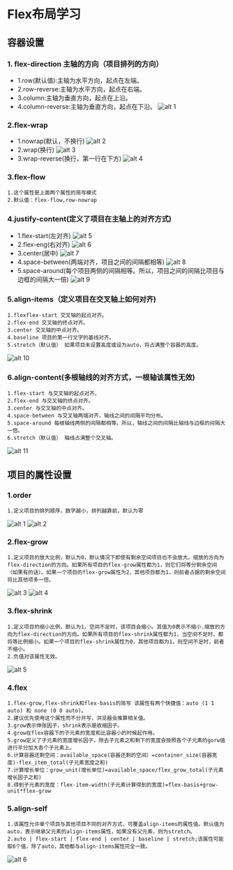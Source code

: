 # Flex布局学习
## 容器设置
### 1. flex-direction  主轴的方向（项目排列的方向）
- 1.row(默认值):主轴为水平方向，起点在左端。
- 2.row-reverse:主轴为水平方向，起点在右端。
- 3.column:主轴为垂直方向，起点在上沿。
- 4.column-reverse:主轴为垂直方向，起点在下沿。
![alt 1](https://img-blog.csdn.net/2018093016442097?watermark/2/text/aHR0cHM6Ly9ibG9nLmNzZG4ubmV0L21yaHVhbmh1YW4=/font/5a6L5L2T/fontsize/400/fill/I0JBQkFCMA==/dissolve/70)

### 2.flex-wrap
- 1.nowrap(默认，不换行)
![alt 2](https://img-blog.csdn.net/20180930164438445?watermark/2/text/aHR0cHM6Ly9ibG9nLmNzZG4ubmV0L21yaHVhbmh1YW4=/font/5a6L5L2T/fontsize/400/fill/I0JBQkFCMA==/dissolve/70)
- 2.wrap(换行)
![alt 3](https://img-blog.csdn.net/20180930164452405?watermark/2/text/aHR0cHM6Ly9ibG9nLmNzZG4ubmV0L21yaHVhbmh1YW4=/font/5a6L5L2T/fontsize/400/fill/I0JBQkFCMA==/dissolve/70)
- 3.wrap-reverse(换行，第一行在下方)
![alt 4](https://img-blog.csdn.net/20180930164502600?watermark/2/text/aHR0cHM6Ly9ibG9nLmNzZG4ubmV0L21yaHVhbmh1YW4=/font/5a6L5L2T/fontsize/400/fill/I0JBQkFCMA==/dissolve/70)

### 3.flex-flow
    1.这个属性是上面两个属性的简写模式
    2.默认值：flex-flow,row-nowrap

### 4.justify-content(定义了项目在主轴上的对齐方式)
- 1.flex-start(左对齐)
![alt 5](https://img-blog.csdn.net/2018093016451425?watermark/2/text/aHR0cHM6Ly9ibG9nLmNzZG4ubmV0L21yaHVhbmh1YW4=/font/5a6L5L2T/fontsize/400/fill/I0JBQkFCMA==/dissolve/70)
- 2.flex-eng(右对齐)
![alt 6](https://img-blog.csdn.net/20180930164521566?watermark/2/text/aHR0cHM6Ly9ibG9nLmNzZG4ubmV0L21yaHVhbmh1YW4=/font/5a6L5L2T/fontsize/400/fill/I0JBQkFCMA==/dissolve/70)
- 3.center(居中)
![alt 7](https://img-blog.csdn.net/20180930164531105?watermark/2/text/aHR0cHM6Ly9ibG9nLmNzZG4ubmV0L21yaHVhbmh1YW4=/font/5a6L5L2T/fontsize/400/fill/I0JBQkFCMA==/dissolve/70)
- 4.space-between(两端对齐，项目之间的间隔都相等)
![alt 8](https://img-blog.csdn.net/20180930164541872?watermark/2/text/aHR0cHM6Ly9ibG9nLmNzZG4ubmV0L21yaHVhbmh1YW4=/font/5a6L5L2T/fontsize/400/fill/I0JBQkFCMA==/dissolve/70)
- 5.space-around(每个项目两侧的间隔相等。所以，项目之间的间隔比项目与边框的间隔大一倍)
![alt 9](https://img-blog.csdn.net/20180930164551214?watermark/2/text/aHR0cHM6Ly9ibG9nLmNzZG4ubmV0L21yaHVhbmh1YW4=/font/5a6L5L2T/fontsize/400/fill/I0JBQkFCMA==/dissolve/70)

### 5.align-items（定义项目在交叉轴上如何对齐)
    1.flexflex-start 交叉轴的起点对齐。
    2.flex-end 交叉轴的终点对齐。
    3.center 交叉轴的中点对齐。
    4.baseline 项目的第一行文字的基线对齐。
    5.stretch（默认值） 如果项目未设置高度或设为auto，将占满整个容器的高度。
![alt 10](https://img-blog.csdn.net/20180930164608841?watermark/2/text/aHR0cHM6Ly9ibG9nLmNzZG4ubmV0L21yaHVhbmh1YW4=/font/5a6L5L2T/fontsize/400/fill/I0JBQkFCMA==/dissolve/70)

### 6.align-content(多根轴线的对齐方式，一根轴该属性无效)
    1.flex-start 与交叉轴的起点对齐。
    2.flex-end 与交叉轴的终点对齐。
    3.center 与交叉轴的中点对齐。
    4.space-between 与交叉轴两端对齐，轴线之间的间隔平均分布。
    5.space-around 每根轴线两侧的间隔都相等。所以，轴线之间的间隔比轴线与边框的间隔大一倍。
    6.stretch（默认值） 轴线占满整个交叉轴。
![alt 11](https://img-blog.csdn.net/20180930164626250?watermark/2/text/aHR0cHM6Ly9ibG9nLmNzZG4ubmV0L21yaHVhbmh1YW4=/font/5a6L5L2T/fontsize/400/fill/I0JBQkFCMA==/dissolve/70)

## 项目的属性设置

### 1.order
    1.定义项目的排列顺序，数字越小，排列越靠前，默认为零
![alt 1](https://img-blog.csdn.net/20180930164641229?watermark/2/text/aHR0cHM6Ly9ibG9nLmNzZG4ubmV0L21yaHVhbmh1YW4=/font/5a6L5L2T/fontsize/400/fill/I0JBQkFCMA==/dissolve/70)
![alt 2](https://img-blog.csdn.net/2018093016464825?watermark/2/text/aHR0cHM6Ly9ibG9nLmNzZG4ubmV0L21yaHVhbmh1YW4=/font/5a6L5L2T/fontsize/400/fill/I0JBQkFCMA==/dissolve/70)

### 2.flex-grow
    1.定义项目的放大比例，默认为0，默认情况下即使有剩余空间项目也不会放大。缩放的方向为flex-direction的方向。如果所有项目的flex-grow属性都为1，则它们将等分剩余空间（如果有的话）。如果一个项目的flex-grow属性为2，其他项目都为1，则前者占据的剩余空间将比其他项多一倍。
![alt 3](https://img-blog.csdn.net/20180930164658813?watermark/2/text/aHR0cHM6Ly9ibG9nLmNzZG4ubmV0L21yaHVhbmh1YW4=/font/5a6L5L2T/fontsize/400/fill/I0JBQkFCMA==/dissolve/70)
![alt 4](https://img-blog.csdn.net/20180930164705388?watermark/2/text/aHR0cHM6Ly9ibG9nLmNzZG4ubmV0L21yaHVhbmh1YW4=/font/5a6L5L2T/fontsize/400/fill/I0JBQkFCMA==/dissolve/70)

### 3.flex-shrink
    1.定义项目的缩小比例，默认为1，空间不足时，该项目会缩小。其值为0表示不缩小.缩放的方向为flex-direction的方向。如果所有项目的flex-shrink属性都为1，当空间不足时，都将等比例缩小。如果一个项目的flex-shrink属性为0，其他项目都为1，则空间不足时，前者不缩小。
    2.负值对该属性无效。
![alt 5](https://img-blog.csdn.net/20180930164716705?watermark/2/text/aHR0cHM6Ly9ibG9nLmNzZG4ubmV0L21yaHVhbmh1YW4=/font/5a6L5L2T/fontsize/400/fill/I0JBQkFCMA==/dissolve/70)

### 4.flex 
    1.flex-grow,flex-shrink和flex-basis的简写 该属性有两个快捷值：auto (1 1 auto) 和 none (0 0 auto)。
    2.建议优先使用这个属性而不分开写，浏览器会推算相关值。
    3.grow表示伸张因子，shrink表示是收缩因子。
    4.grow在flex容器下的子元素的宽度和比容器小的时候起作用。
    5.grow定义了子元素的宽度增长因子，除去子元素之和剩下的宽度会按照各个子元素的gorw值进行平分加大各个子元素上。
    6.计算容器还剩空间：available_space(容器还剩的空间）=container_size(容器宽度)-flex_item_total(子元素宽度之和)
    7.计算增长单位：grow_unit(增长单位)=available_space/flex_grow_total(子元素增长因子之和)
    8.得到子元素的宽度：flex-item-width(子元素计算得到的宽度)=flex-basis+grow-unit*flex-grow

### 5.align-self
    1.该属性允许单个项目与其他项目不同的对齐方式，可覆盖align-items的属性值。默认值为auto，表示继承父元素的align-items属性，如果没有父元素，则为stretch。
    2.auto | flex-start | flex-end | center | baseline | stretch;该属性可能取6个值，除了auto，其他都与align-items属性完全一致。
![alt 6](https://img-blog.csdn.net/20180930164743878?watermark/2/text/aHR0cHM6Ly9ibG9nLmNzZG4ubmV0L21yaHVhbmh1YW4=/font/5a6L5L2T/fontsize/400/fill/I0JBQkFCMA==/dissolve/70)


